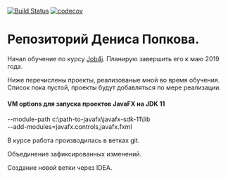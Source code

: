 [![Build Status](https://travis-ci.org/dpopkov/job4j.svg?branch=master)](https://travis-ci.org/dpopkov/job4j)
[![codecov](https://codecov.io/gh/dpopkov/job4j/branch/master/graph/badge.svg)](https://codecov.io/gh/dpopkov/job4j)

# Репозиторий Дениса Попкова.

Начал обучение по курсу [Job4j](http://job4j.ru). Планирую завершить его к маю 2019 года.

Ниже перечислены проекты, реализованые мной во время обучения.
Список пока пустой, проекты будут добавляться по мере реализации.


#### VM options для запуска проектов JavaFX на JDK 11

--module-path c:\path-to-javafx\javafx-sdk-11\lib  
--add-modules=javafx.controls,javafx.fxml

В курсе работа производилась в ветках git.

Объединение зафиксированных изменений.

Создание новой ветки через IDEA.

